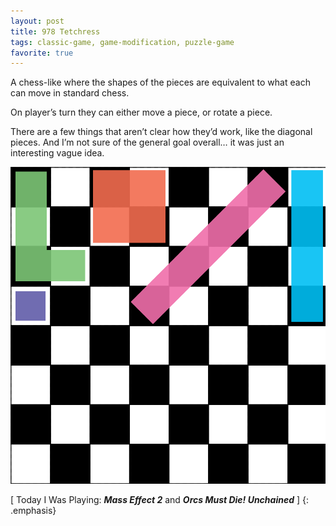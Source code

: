 ```yaml
---
layout: post
title: 978 Tetchress
tags: classic-game, game-modification, puzzle-game
favorite: true
---
```

A chess-like where the shapes of the pieces are equivalent to what each can move in standard chess.

On player’s turn they can either move a piece, or rotate a piece.

There are a few things that aren’t clear how they’d work, like the diagonal pieces. And I’m not sure of the general goal overall… it was just an interesting vague idea.

![tetchress](/img/games/978_Tetris_Chess.png "tetchress")

[ Today I Was Playing: ***Mass Effect 2*** and ***Orcs Must Die! Unchained*** ]
{: .emphasis}
